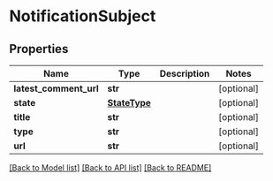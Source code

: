 # NotificationSubject

## Properties
Name | Type | Description | Notes
------------ | ------------- | ------------- | -------------
**latest_comment_url** | **str** |  | [optional] 
**state** | [**StateType**](StateType.md) |  | [optional] 
**title** | **str** |  | [optional] 
**type** | **str** |  | [optional] 
**url** | **str** |  | [optional] 

[[Back to Model list]](../README.md#documentation-for-models) [[Back to API list]](../README.md#documentation-for-api-endpoints) [[Back to README]](../README.md)


